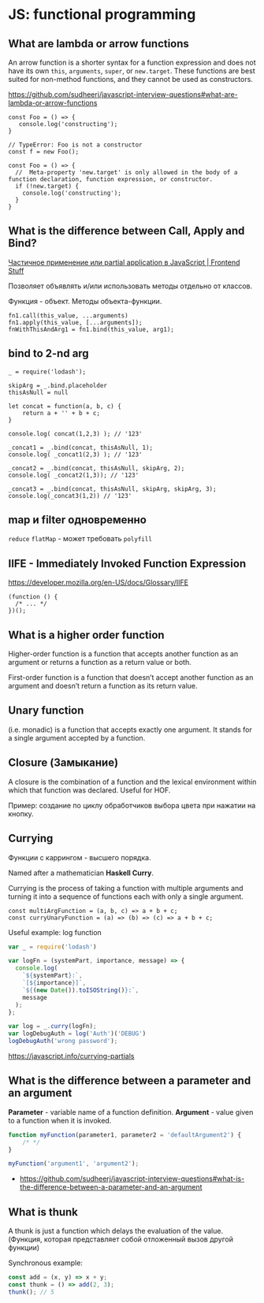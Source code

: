 # JS: functional programming

## What are lambda or arrow functions

An arrow function is a shorter syntax for a function expression and does not have its own `this`, `arguments`, `super`, or `new.target`. These functions are best suited for non-method functions, and they cannot be used as constructors.

https://github.com/sudheerj/javascript-interview-questions#what-are-lambda-or-arrow-functions

```
const Foo = () => {
   console.log('constructing');
}

// TypeError: Foo is not a constructor
const f = new Foo();
```

```
const Foo = () => {
  //  Meta-property 'new.target' is only allowed in the body of a function declaration, function expression, or constructor.
  if (!new.target) {
    console.log('constructing');
  }
}
```

## What is the difference between Call, Apply and Bind?

[Частичное применение или partial application в JavaScript | Frontend Stuff](https://frontend-stuff.com/blog/partial-application/)

Позволяет объявлять и/или использовать методы отдельно от классов.

Функция - объект. Методы объекта-функции.

```
fn1.call(this_value, ...arguments)
fn1.apply(this_value, [...arguments]);
fnWithThisAndArg1 = fn1.bind(this_value, arg1);
```

## bind to 2-nd arg

```
_ = require('lodash');

skipArg = _.bind.placeholder
thisAsNull = null

let concat = function(a, b, c) {
    return a + '' + b + c;
}

console.log( concat(1,2,3) ); // '123'

_concat1 = _.bind(concat, thisAsNull, 1);
console.log( _concat1(2,3) ); // '123'

_concat2 = _.bind(concat, thisAsNull, skipArg, 2);
console.log( _concat2(1,3)); // '123'

_concat3 = _.bind(concat, thisAsNull, skipArg, skipArg, 3);
console.log(_concat3(1,2)) // '123'
```

## map и filter одновременно

`reduce`
`flatMap` - может требовать `polyfill`

## IIFE - Immediately Invoked Function Expression

https://developer.mozilla.org/en-US/docs/Glossary/IIFE

```
(function () {
  /* ... */
})();
```

## What is a higher order function

Higher-order function is a function that accepts another function as an argument or returns a function as a return value or both.

First-order function is a function that doesn’t accept another function as an argument and doesn’t return a function as its return value.

## Unary function

(i.e. monadic) is a function that accepts exactly one argument. It stands for a single argument accepted by a function.

## Closure (Замыкание)

A closure is the combination of a function and the lexical environment within which that function was declared. Useful for HOF.

Пример: создание по циклу обработчиков выбора цвета при нажатии на кнопку.

## Currying

Функции с каррингом - высшего порядка.

Named after a mathematician **Haskell Curry**.

Currying is the process of taking a function with multiple arguments and turning it into a sequence of functions each with only a single argument.

```
const multiArgFunction = (a, b, c) => a + b + c;
const curryUnaryFunction = (a) => (b) => (c) => a + b + c;
```

Useful example: log function

```js
var _ = require('lodash')

var logFn = (systemPart, importance, message) => {
  console.log(
    `${systemPart}:`,
    `[${importance}]`,
    `${(new Date()).toISOString()}:`,
    message
  );
};

var log = _.curry(logFn);
var logDebugAuth = log('Auth')('DEBUG')
logDebugAuth('wrong password');
```

https://javascript.info/currying-partials

## What is the difference between a parameter and an argument

**Parameter** - variable name of a function definition.
**Argument** - value given to a function when it is invoked.

```js
function myFunction(parameter1, parameter2 = 'defaultArgument2') {
	/* */
}

myFunction('argument1', 'argument2');
```

- https://github.com/sudheerj/javascript-interview-questions#what-is-the-difference-between-a-parameter-and-an-argument

## What is thunk

A thunk is just a function which delays the evaluation of the value.
(Функция, которая представляет собой отложенный вызов другой функции)

Synchronous example:

``` js
const add = (x, y) => x + y;
const thunk = () => add(2, 3);
thunk(); // 5
```